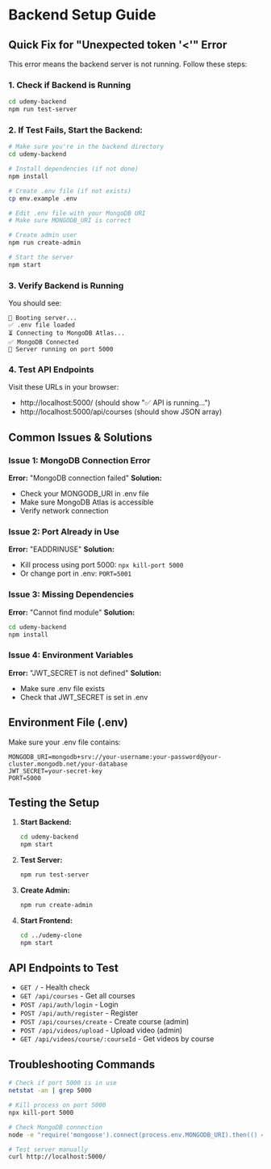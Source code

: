 # Backend Setup Guide

## Quick Fix for "Unexpected token '<'" Error

This error means the backend server is not running. Follow these steps:

### 1. Check if Backend is Running
```bash
cd udemy-backend
npm run test-server
```

### 2. If Test Fails, Start the Backend:
```bash
# Make sure you're in the backend directory
cd udemy-backend

# Install dependencies (if not done)
npm install

# Create .env file (if not exists)
cp env.example .env

# Edit .env file with your MongoDB URI
# Make sure MONGODB_URI is correct

# Create admin user
npm run create-admin

# Start the server
npm start
```

### 3. Verify Backend is Running
You should see:
```
🚀 Booting server...
✅ .env file loaded
⏳ Connecting to MongoDB Atlas...
✅ MongoDB Connected
🚀 Server running on port 5000
```

### 4. Test API Endpoints
Visit these URLs in your browser:
- http://localhost:5000/ (should show "✅ API is running...")
- http://localhost:5000/api/courses (should show JSON array)

## Common Issues & Solutions

### Issue 1: MongoDB Connection Error
**Error:** "MongoDB connection failed"
**Solution:** 
- Check your MONGODB_URI in .env file
- Make sure MongoDB Atlas is accessible
- Verify network connection

### Issue 2: Port Already in Use
**Error:** "EADDRINUSE"
**Solution:**
- Kill process using port 5000: `npx kill-port 5000`
- Or change port in .env: `PORT=5001`

### Issue 3: Missing Dependencies
**Error:** "Cannot find module"
**Solution:**
```bash
cd udemy-backend
npm install
```

### Issue 4: Environment Variables
**Error:** "JWT_SECRET is not defined"
**Solution:**
- Make sure .env file exists
- Check that JWT_SECRET is set in .env

## Environment File (.env)
Make sure your .env file contains:
```
MONGODB_URI=mongodb+srv://your-username:your-password@your-cluster.mongodb.net/your-database
JWT_SECRET=your-secret-key
PORT=5000
```

## Testing the Setup

1. **Start Backend:**
   ```bash
   cd udemy-backend
   npm start
   ```

2. **Test Server:**
   ```bash
   npm run test-server
   ```

3. **Create Admin:**
   ```bash
   npm run create-admin
   ```

4. **Start Frontend:**
   ```bash
   cd ../udemy-clone
   npm start
   ```

## API Endpoints to Test

- `GET /` - Health check
- `GET /api/courses` - Get all courses
- `POST /api/auth/login` - Login
- `POST /api/auth/register` - Register
- `POST /api/courses/create` - Create course (admin)
- `POST /api/videos/upload` - Upload video (admin)
- `GET /api/videos/course/:courseId` - Get videos by course

## Troubleshooting Commands

```bash
# Check if port 5000 is in use
netstat -an | grep 5000

# Kill process on port 5000
npx kill-port 5000

# Check MongoDB connection
node -e "require('mongoose').connect(process.env.MONGODB_URI).then(() => console.log('Connected')).catch(console.error)"

# Test server manually
curl http://localhost:5000/
``` 